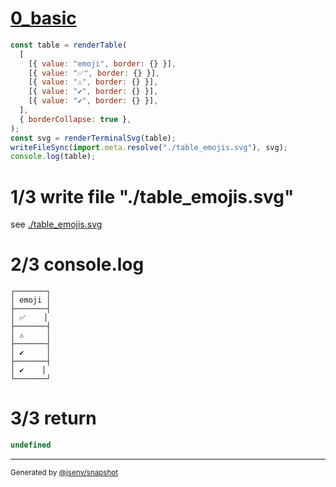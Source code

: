 # [0_basic](../../table_emojis.test.mjs#L7)

```js
const table = renderTable(
  [
    [{ value: "emoji", border: {} }],
    [{ value: "✅", border: {} }],
    [{ value: "⚠", border: {} }],
    [{ value: "✔", border: {} }],
    [{ value: "✔️", border: {} }],
  ],
  { borderCollapse: true },
);
const svg = renderTerminalSvg(table);
writeFileSync(import.meta.resolve("./table_emojis.svg"), svg);
console.log(table);
```

# 1/3 write file "./table_emojis.svg"

see [./table_emojis.svg](./table_emojis.svg)

# 2/3 console.log

```console
┌───────┐
│ emoji │
├───────┤
│ ✅    │
├───────┤
│ ⚠     │
├───────┤
│ ✔     │
├───────┤
│ ✔️    │
└───────┘

```

# 3/3 return

```js
undefined
```

---

<sub>
  Generated by <a href="https://github.com/jsenv/core/tree/main/packages/independent/snapshot">@jsenv/snapshot</a>
</sub>

